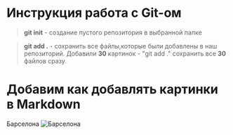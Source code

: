 # Инструкция работа с Git-ом

>**git init** - создание пустого репозитория в выбранной папке

> **git add .** - сохранить все файлы,которые были добавлены в наш репозиторий. Добавили **30** картинок - "git add ." сохранить все **30** файлов сразу.
# Добавим как добавлять картинки в Markdown
Барселона
![Барселона](Barcelona.png)